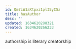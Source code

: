 ```yaml
---
id: Qm7iW1aXtpxz1plI5yCSa
title: hasAuthor
desc: ''
updated: 1634620288321
created: 1634620266233
---
```


authorship is literary creatorship